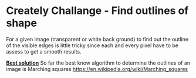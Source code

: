 # Creately Challange - Find outlines of shape
For a given image (transparent or white back ground) to find out the outline of the visible edges is little tricky since each and every pixel have to be assess to get a smooth results.

**[Best solution](https://en.wikipedia.org/wiki/Marching_squares)**
So far the best know algorithm to determine the outlines of an image is Marching squares
https://en.wikipedia.org/wiki/Marching_squares
 






